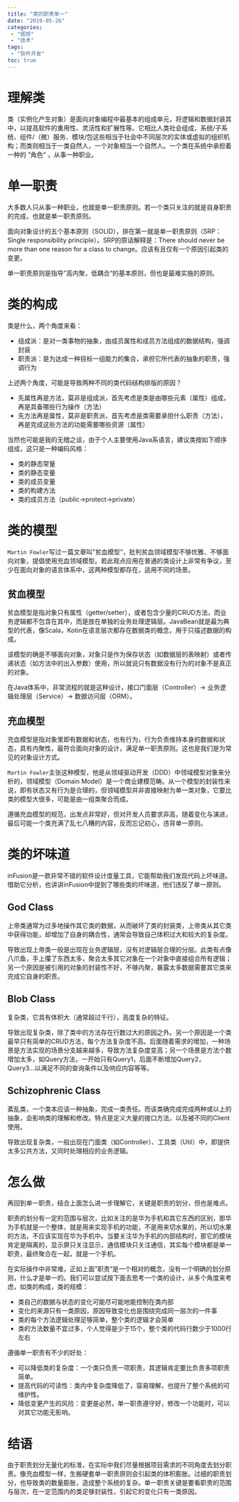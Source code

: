 ```yaml
---
title: "类的职责单一"
date: "2019-05-26"
categories:
 - "感想"
 - "技术"
tags:
 - "软件开发"
toc: true
---
```


# 理解类

类（实例化产生对象）是面向对象编程中最基本的组成单元，将逻辑和数据封装其中，以提高软件的重用性、灵活性和扩展性等。它相比人类社会组成，系统/子系统、组件/（微）服务、模块/包这些相当于社会中不同层次的实体或虚拟的组织机构；而类则相当于一类自然人，一个对象相当一个自然人。一个类在系统中承担着一种的 ”角色“ ，从事一种职业。

# 单一职责

大多数人只从事一种职业，也就是单一职责原则。若一个类只关注的就是自身职责的完成，也就是单一职责原则。

面向对象设计的五个基本原则（SOLID），排在第一就是单一职责原则（SRP：Single responsibility principle）。SRP的原话解释是：There should never be more than one reason for a class to change。应该有且仅有一个原因引起类的变更。

<!--more-->

单一职责原则是指导”高内聚，低耦合“的基本原则，但也是最难实施的原则。

# 类的构成

类是什么，两个角度来看：

 - 组成派：是对一类事物的抽象，由成员属性和成员方法组成的数据结构，强调封装
 - 职责派：是为达成一种目标一组能力的集合，承担它所代表的抽象的职责，强调行为

上述两个角度，可能是导致两种不同的类代码结构排版的原因？

 - 先属性再是方法，莫非是组成派，首先考虑是类是由哪些元素（属性）组成，再是具备哪些行为操作（方法）
 - 先方法再是属性，莫非是职责派，首先考虑是类需要承担什么职责（方法），再是完成这些方法的功能需要哪些资源（属性）

当然也可能是我的无稽之谈，由于个人主要使用Java系语言，建议类按如下顺序组成，这只是一种编码风格：

 - 类的静态常量
 - 类的静态变量
 - 类的成员变量
 - 类的构建方法
 - 类的成员方法（public->protect->private）

# 类的模型

`Martin Fowler`写过一篇文章叫”贫血模型”，批判贫血领域模型不够优雅、不够面向对象，提倡使用充血领域模型。若此观点应用在普通的类设计上非常有争议，至少在面向对象的语言体系中，这两种模型都存在，适用不同的场景。

## 贫血模型

贫血模型是指对象只有属性（getter/setter），或者包含少量的CRUD方法，而业务逻辑都不包含在其中，而是放在单独的业务处理逻辑层。JavaBean就是最为典型的代表，像Scala，Kotin在语言层次都存在数据类的概念，用于只描述数据的构成。

该模型的确是不够面向对象，对象只是作为保存状态（如数据层的表映射）或者传递状态（如方法中的出入参数）使用，所以就说只有数据没有行为的对象不是真正的对象。

在Java体系中，非常流程的就是这种设计，接口门面层（Controller）-> 业务逻辑处理层（Service）-> 数据访问层（ORM）。

## 充血模型

充血模型是指对象里即有数据和状态，也有行为，行为负责维持本身的数据和状态，具有内聚性，最符合面向对象的设计，满足单一职责原则。这也是我们是为常见的对象设计方式。

`Martin Fowler`主张这种模型，他是从领域驱动开发（DDD）中领域模型对象来分析的，领域模型（Domain Model）是一个商业建模范畴。从一个模型的封装性来说，即有状态又有行为是合理的，但领域模型并非直接映射为单一类对象，它要比类的模型大很多，可能是由一组类聚合而成。

遵循充血模型的规范，出发点非常好，但对开发人员要求非高，随着变化与演进，最后可能一个类充满了乱七八糟的内容，反而忘记初心，违背单一原则。

# 类的坏味道

inFusion是一款非常不错的软件设计度量工具，它能帮助我们发现代码上坏味道。借助它分析，也讲讲inFusion中提到了哪些类的坏味道，他们违反了单一原则。

## God Class

上帝类通常为过多地操作其它类的数据，从而破坏了类的封装类，上帝类从其它类中获得功能，却增加了自身的耦合性，通常会导致自己体积过大和较大的复杂度。

导致出现上帝类一般是出现在业务逻辑层，没有对逻辑层合理的分层。此类有点像八爪鱼，手上攥了东西太多，聚合太多其它对象在一个对象中直接组合所有逻辑；另一个原因是被引用的对象的封装性不好，不够内聚，暴露太多数据需要其它类来完成它自身的职责。

## Blob Class

复杂类，它具有体积大（通常超过千行），高度复杂的特征。

导致出现复杂类，除了类中的方法存在行数过大的原因之外。另一个原因是一个类最早只有简单的CRUD方法，每个方法复杂度不高。后面随着需求的增加，一种场景是方法实现的场景分支越来越多，导致方法复杂度变高；另一个场景是方法个数增加太多，如Query方法，一开始只有Query1，后面不断增加Query2，Query3...以满足不同的查询条件以及响应内容等等。

## Schizophrenic Class

紊乱类，一个类本应该一种抽象，完成一类责任。而该类确完成完成两种或以上的抽象，会影响类的理解和修改。特点是定义大量的接口方法，以及被不同的Client使用。

导致出现复杂类，一般出现在门面类（如Controller）、工具类（Util）中，即提供太多公共方法，又同时处理相应的业务逻辑。

# 怎么做

再回到单一职责，结合上面怎么进一步理解它，关键是职责的划分，但也是难点。

职责的划分有一定的范围与层次，比如关注的是华为手机和其它东西的区别，那华为手机就是一个整体，就是用来实现手机的功能，不是用来切水果的，所以切水果的方法，不应该实现在华为手机中。当要关注华为手机的内部结构时，那它的模块肯定是隔离的，显示屏只关注显示，通信模块只关注通信，其实每个模块都是单一职责，最终聚合在一起，就是一个手机。

在实际操作中非常难，正如上面”职责“是一个相对的概念，没有一个明确的划分原则，什么才是单一的。我们可以尝试按下面去思考一个类的设计，从多个角度来考虑，如类的构成，类的规模：

 - 类自己的数据与状态的变化可能尽可能地能控制在类内部
 - 变化的来源只有一类原因，原因导致变化也是围绕完成同一层次的一件事
 - 类的每个方法逻辑处理足够简单，整个类的逻辑才会简单
 - 类的方法数量不宜过多，个人觉得是少于15个，整个类的代码行数少于1000行左右

遵循单一职责有不少的好处：
 
  - 可以降低类的复杂度：一个类只负责一项职责，其逻辑肯定要比负责多项职责简单。
  - 提高代码的可读性：类内中复杂度降低了，容易理解，也提升了整个系统的可维护性。
  - 降低变更产生的风险：变更是必然，单一职责遵守好，修改一个功能时，可以对其它功能无影响。


# 结语

由于职责划分无量化的标准，在实际中我们尽量根据项目需求的不同角度去划分职责。像充血模型一样，生搬硬套单一职责原则会引起类的体积膨胀。过细的职责划分，也导致类的数量膨胀，造成整个系统的复杂。单一职责关键是要看职责的范围与层次，在一定范围内的类足够封装性，引起它的变化只有一类原因。